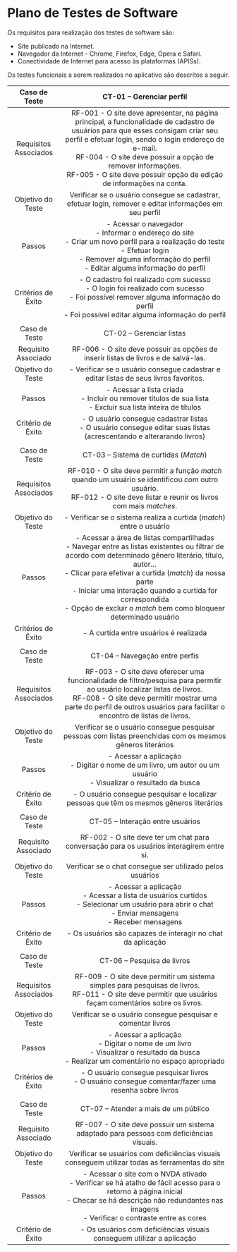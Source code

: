 # Plano de Testes de Software

Os requisitos para realização dos testes de software são: 

- Site publicado na Internet.
- Navegador da Internet - Chrome, Firefox, Edge, Opera e Safari.
- Conectividade de Internet para acesso às plataformas (APISs).

Os testes funcionais a serem realizados no aplicativo são descritos a seguir.
 
| Caso de Teste 	| CT-01 – Gerenciar perfil 	|
|:---:	|:---:	|
|	Requisitos Associados 	| RF-001 - O site deve apresentar, na página principal, a funcionalidade de cadastro de usuários para que esses consigam criar seu perfil e efetuar login, sendo o login endereço de e-mail. <br> RF-004 - O site deve possuir a opção de remover informações. <br> RF-005 - O site deve possuir opção de edição de informações na conta. |
| Objetivo do Teste 	| Verificar se o usuário consegue se cadastrar, efetuar login, remover e editar informações em seu perfil |
| Passos 	| - Acessar o navegador <br> - Informar o endereço do site <br> - Criar um novo perfil para a realização do teste <br> - Efetuar login <br> - Remover alguma informação do perfil <br> - Editar alguma informação do perfil |
|Critérios de Êxito | - O cadastro foi realizado com sucesso <br> - O login foi realizado com sucesso <br> - Foi possível remover alguma informação do perfil <br> - Foi possível editar alguma informação do perfil |
|  	|  	|
| Caso de Teste | CT-02 – Gerenciar listas |
|Requisito Associado | RF-006 - O site deve possuir as opções de inserir listas de livros e de salvá-las. |
|Objetivo do Teste | - Verificar se o usuário consegue cadastrar e editar listas de seus livros favoritos. |
|Passos | - Acessar a lista criada <br> - Incluir ou remover títulos de sua lista <br> - Excluir sua lista inteira de títulos |
|Critério de Êxito | - O usuário consegue cadastrar listas <br> - O usuário consegue editar suas listas (acrescentando e alterarando livros) |
|  	|  	|
| Caso de Teste | CT-03 – Sistema de curtidas (_Match_) |
|Requisitos Associados | RF-010 - O site deve permitir a função _match_ quando um usuário se identificou com outro usuário.<br> RF-012 - O site deve listar e reunir os livros com mais _matches_.	 |
|Objetivo do Teste | - Verificar se o sistema realiza a curtida (_match_) entre o usuário |
|Passos | - Acessar a área de listas compartilhadas <br> - Navegar entre as listas existentes ou filtrar de acordo com determinado gênero literário, título, autor... <br> - Clicar para efetivar a curtida (_match_) da nossa parte <br> - Iniciar uma interação quando a curtida for correspondida <br> - Opção de excluir o _match_ bem como bloquear determinado usuário |
|Critérios de Êxito | - A curtida entre usuários é realizada |
|  	|  	|
| Caso de Teste | CT-04 – Navegação entre perfis |
|Requisitos Associados | RF-003 - O site deve oferecer uma funcionalidade de filtro/pesquisa para permitir ao usuário localizar listas de livros.<br> RF-008 - O site deve permitir mostrar uma parte do perfil de outros usuários para facilitar o encontro de listas de livros.	|
|Objetivo do Teste | Verificar se o usuário consegue pesquisar pessoas com listas preenchidas com os mesmos gêneros literários |
|Passos | - Acessar a aplicação <br> - Digitar o nome de um livro, um autor ou um usuário <br> - Visualizar o resultado da busca |
|Critério de Êxito | - O usuário consegue pesquisar e localizar pessoas que têm os mesmos gêneros literários |
|  	|  	|
| Caso de Teste | CT-05 – Interação entre usuários |
|Requisito Associado |RF-002 - O site deve ter um chat para conversação para os usuários interagirem entre si.	|
|Objetivo do Teste | Verificar se o chat consegue ser utilizado pelos usuários |
|Passos | -  Acessar a aplicação <br> - Acessar a lista de usuários curtidos <br> - Selecionar um usuário para abrir o chat <br> - Enviar mensagens <br> - Receber mensagens |
|Critério de Êxito | - Os usuários são capazes de interagir no chat da aplicação |
|  	|  	|
| Caso de Teste | CT-06 – Pesquisa de livros |
|Requisitos Associados | RF-009 - O site deve permitir um sistema simples para pesquisas de livros.	<br> RF-011 - O site deve permitir que usuários façam comentários sobre os livros.	|
|Objetivo do Teste | Verificar se o usuário consegue pesquisar e comentar livros |
|Passos | - Acessar a aplicação <br> - Digitar o nome de um livro <br> - Visualizar o resultado da busca <br> - Realizar um comentário no espaço apropriado |
|Critérios de Êxito | - O usuário consegue pesquisar livros <br> - O usuário consegue comentar/fazer uma resenha sobre livros |
|  	|  	|
| Caso de Teste | CT-07 – Atender a mais de um público |
|Requisito Associado | RF-007 - O site deve possuir um sistema adaptado para pessoas com deficiências visuais.	|
|Objetivo do Teste | Verificar se usuários com deficiências visuais conseguem utilizar todas as ferramentas do site |
|Passos | - Acessar o site com o NVDA ativado <br> - Verificar se há atalho de fácil acesso para o retorno à página inicial <br> - Checar se há descrição não redundantes nas imagens <br> - Verificar o contraste entre as cores |
|Critério de Êxito | - Os usuários com deficiências visuais conseguem utilizar a aplicação |
